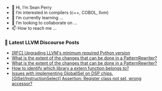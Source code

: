 - 👋 Hi, I’m Sean Perry
- 👀 I’m interested in compilers (c++, COBOL, llvm)
- 🌱 I’m currently learning ...
- 💞️ I’m looking to collaborate on ...
- 📫 How to reach me ...

<!---
s66perry/s66perry is a ✨ special ✨ repository because its `README.md` (this file) appears on your GitHub profile.
You can click the Preview link to take a look at your changes.
--->
### 📕 Latest LLVM Discourse Posts

<!-- DISCOURSE-LLVM:START -->
- [[RFC] Upgrading LLVM&#39;s minimum required Python version](https://discourse.llvm.org/t/rfc-upgrading-llvms-minimum-required-python-version/67571?page=2#post_24)
- [What is the extent of the changes that can be done in a PatternRewriter?](https://discourse.llvm.org/t/what-is-the-extent-of-the-changes-that-can-be-done-in-a-patternrewriter/76343#post_3)
- [What is the extent of the changes that can be done in a PatternRewriter?](https://discourse.llvm.org/t/what-is-the-extent-of-the-changes-that-can-be-done-in-a-patternrewriter/76343#post_2)
- [How to identify which library a extern function belongs to?](https://discourse.llvm.org/t/how-to-identify-which-library-a-extern-function-belongs-to/76322#post_3)
- [Issues with implementing GlobalISel on DSP chips. [GISel/InstructionSelect] Assertion: Register class not set, wrong accessor?](https://discourse.llvm.org/t/issues-with-implementing-globalisel-on-dsp-chips-gisel-instructionselect-assertion-register-class-not-set-wrong-accessor/76234#post_5)
<!-- DISCOURSE-LLVM:END -->
